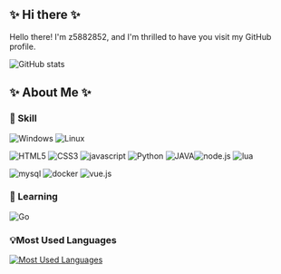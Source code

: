 ## ✨ Hi there ✨

Hello there! I'm z5882852, and I'm thrilled to have you visit my GitHub profile.

![GitHub stats](https://github-readme-stats.vercel.app/api?username=z5882852&show_icons=true&theme=dark)

## ✨ About Me ✨

### 💫 Skill

![Windows](https://img.shields.io/badge/windows-3670A0?style=for-the-badge&logo=Windows&logoColor=white) ![Linux](https://img.shields.io/badge/linux-%23323330?style=for-the-badge&logo=Linux)

![HTML5](https://img.shields.io/badge/html5-%23E34F26.svg?style=for-the-badge&logo=html5&logoColor=white) ![CSS3](https://img.shields.io/badge/css3-%231572B6.svg?style=for-the-badge&logo=css3&logoColor=white) ![javascript](https://img.shields.io/badge/javascript-%23323330.svg?style=for-the-badge&logo=javascript&logoColor=%23F7DF1E) ![Python](https://img.shields.io/badge/python-3670A0?style=for-the-badge&logo=python&logoColor=ffdd54) ![JAVA](https://img.shields.io/badge/java-000000.svg?style=for-the-badge&logo=JAVA&logoColor=white)![node.js](https://img.shields.io/badge/node.js-6DA55F?style=for-the-badge&logo=node.js&logoColor=white) ![lua](https://img.shields.io/badge/lua-%232C2D72.svg?style=for-the-badge&logo=lua&logoColor=white)

![mysql](https://img.shields.io/badge/mysql-%2300f.svg?style=for-the-badge&logo=mysql&logoColor=white) ![docker](https://img.shields.io/badge/docker-%230db7ed.svg?style=for-the-badge&logo=docker&logoColor=white) ![vue.js](https://img.shields.io/badge/vuejs-%2335495e.svg?style=for-the-badge&logo=vuedotjs&logoColor=%234FC08D)

### 📖 Learning
![Go](https://img.shields.io/badge/Go-00ADD8?style=for-the-badge&logo=go&logoColor=white)


### 💡Most Used Languages

[![Most Used Languages](https://github-readme-stats.vercel.app/api/top-langs/?username=z5882852)](https://github.com/z5882852/github-readme-stats)

